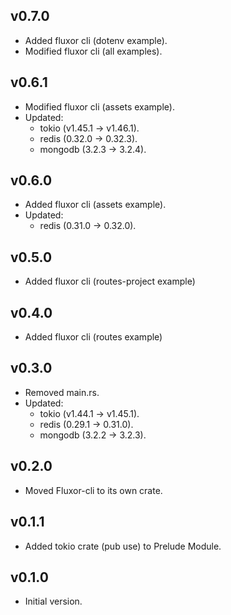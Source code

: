 ## v0.7.0

- Added fluxor cli (dotenv example).
- Modified fluxor cli (all examples).

## v0.6.1

- Modified fluxor cli (assets example).
- Updated:
    - tokio (v1.45.1 -> v1.46.1).
    - redis (0.32.0 -> 0.32.3).
    - mongodb (3.2.3 -> 3.2.4).

## v0.6.0

- Added fluxor cli (assets example).
- Updated:
    - redis (0.31.0 -> 0.32.0).

## v0.5.0

- Added fluxor cli (routes-project example)

## v0.4.0

- Added fluxor cli (routes example)

## v0.3.0

- Removed main.rs.
- Updated:
    - tokio (v1.44.1 -> v1.45.1).
    - redis (0.29.1 -> 0.31.0).
    - mongodb (3.2.2 -> 3.2.3).

## v0.2.0

- Moved Fluxor-cli to its own crate.

## v0.1.1

- Added tokio crate (pub use) to Prelude Module.

## v0.1.0

- Initial version.